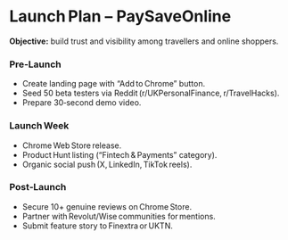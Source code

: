 # Launch Plan – PaySaveOnline

**Objective:** build trust and visibility among travellers and online shoppers.

### Pre‑Launch
- Create landing page with “Add to Chrome” button.
- Seed 50 beta testers via Reddit (r/UKPersonalFinance, r/TravelHacks).
- Prepare 30‑second demo video.

### Launch Week
- Chrome Web Store release.
- Product Hunt listing (“Fintech & Payments” category).
- Organic social push (X, LinkedIn, TikTok reels).

### Post‑Launch
- Secure 10+ genuine reviews on Chrome Store.
- Partner with Revolut/Wise communities for mentions.
- Submit feature story to Finextra or UKTN.